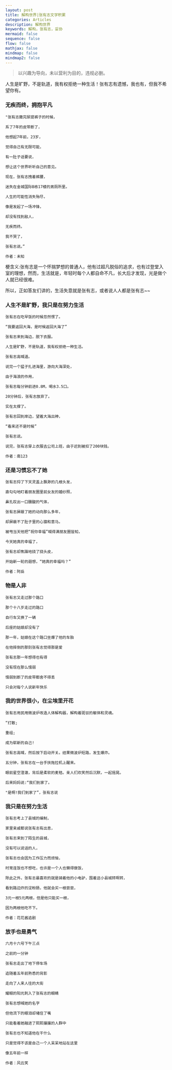 ```yaml
---
layout: post
title: 解构世界|张有志文学积累
categories: Articles
description: 解构世界
keywords: 解构，张有志，妥协
mermaid: false
sequence: false
flow: false
mathjax: false
mindmap: false
mindmap2: false
---
```





> 以兴趣为导向，未以营利为目的，违规必删。

人生是旷野，不是轨道，我有权拒绝一种生活！张有志有遗憾，我也有，但我不希望你有。


### 无疾而终，拥抱平凡
```
"张有志撒完尿提裤子的时候，

系了7年的皮带断了，

他想起7年前，23岁，

觉得自己有无限可能，

有一肚子话要说，

想让这个世界听听自己的意见。

现在，张有志拽着裤腰，

迷失在金城国际B栋17楼的男厕所里。

人生的可能性消失殆尽，

像是发起了一场冲锋，

却没有找到敌人，

无疾而终。

我不哭了，

张有志说。”

作者：未知
```

梗含义:张有志是一个怀揣梦想的普通人，他有过超凡脱俗的追求，也有过登堂入室的理想，然而，生活就是，年轻时每个人都自命不凡，长大后才发现，光是做个人就已经很难。

所以，正如答友们讲的，生活失意就是张有志，或者说人人都是张有志~~

### 人生不是旷野，我只是在努力生活

```
张有志在吃早饭的时候忽然愣了。

“我要返回大海，是时候返回大海了”

张有志来到海边，脱下衣服。

人生是旷野，不是轨道，我有权拒绝一种生活。

张有志高喊道。

说完一个猛子扎进海里，游向大海深处，

由于海浪的作用，

张有志每分钟前进0.8M，喝水3.5口。

20分钟后，张有志放弃了。

实在太撑了。

张有志回到岸边，望着大海出神，

“看来还不是时候”

张有志说。

说完，张有志穿上衣服去公司上班，由于迟到被扣了200块钱。

作者：南123
```

### 还是习惯忘不了她

```
张有志捋了下天灵盖上飘渺的几根头发，

直勾勾地盯着朋友圈里前女友的婚纱照，

鼻孔叹出一口醺酸的气体，

张有志屏蔽了她的动向那么多年，

却屏蔽不了肚子里的心猿和意马。

被甩当天他把“祝你幸福”喊得满朋友圈皆知，

今天她真的幸福了，

张有志却焦躁地挠了挠头皮，

开始新一轮的遐想，“她真的幸福吗？”

作者：阿岳
```


### 物是人非
```
张有志又走过那个路口

那个十八岁走过的路口

自行车又换了一辆

后座的姑娘却没有了

那一年，姑娘在这个路口坐爆了他的车胎

在他摔倒的那刻张有志觉得那是爱

张有志那一年想得也有得

没有现在那么懦弱

懦弱到断了的皮带都舍不得丢

只会对每个人说新年快乐
```


### 我的世界很小，在尘埃里开花
```
张有志用民用微波炉改造人体解构器，解构着斑驳的躯体和灵魂。

“打散;

重组;

成为崭新的自己!

张有志高喊，然后按下启动开关。结果微波炉短路，发生爆炸。

五分钟，张有志在一台手扶拖拉机上醒来。

眼前星空澄澈，背后是柔软的麦秸。亲人们欢笑然后沉默，一起摇晃。

后来妈妈说:“我们到家了。

"是啊!我们到家了”，张有志说
```

### 我只是在努力生活
```
张有志考上了县城的编制，

家里亲戚都说张有志有出息，

张有志来到了陌生的县城，

没有可以说话的人，

张有志也会因为工作压力而烦恼，

时常连饭也不想吃，也许是一个人也懒得做饭，

除此之外，张有志最喜欢的就是骑着他的小电驴，围着这小县城转啊转，

看到路边炸的淀粉肠，他就会买一根尝尝，

3元一根5元两根，但是他只能买一根，

因为两根他吃不下。

作者：花花酱追剧
```

### 放手也是勇气
```
六月十六号下午三点

之前的一分钟

张有志走出了地下停车场

追随着五年前熟悉的背影

走向了人来人往的大街

耀眼的阳光刺入了张有志的眼睛

张有志想喊她的名字

但他流下的眼泪却堵住了嘴

只能看着她融进了熙熙攘攘的人群中

张有志也不知道他在干什么

只是觉得不该是自己一个人呆呆地站在这里

像五年前一样

作者：风云笑
```